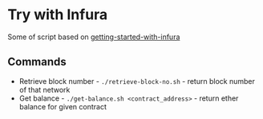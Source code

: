 # Try with Infura

Some of script based on [getting-started-with-infura](https://blog.infura.io/getting-started-with-infura-28e41844cc89/)

## Commands

- Retrieve block number - `./retrieve-block-no.sh` - return block number of that network
- Get balance - `./get-balance.sh <contract_address>` - return ether balance for given contract
